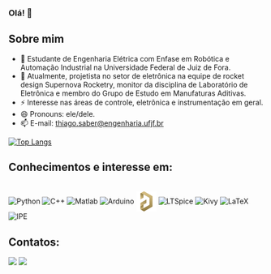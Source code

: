 ### Olá! 👋


## Sobre mim
- 🌱 Estudante de Engenharia Elétrica com Enfase em Robótica e Automação Industrial na Universidade Federal de Juiz de Fora.
- 🔭 Atualmente, projetista no setor de eletrônica na equipe de rocket design Supernova Rocketry, monitor da disciplina de Laboratório de Eletrônica e membro do Grupo de Estudo em Manufaturas Aditivas.
- ⚡ Interesse nas áreas de controle, eletrônica e instrumentação em geral.
- 😄 Pronouns: ele/dele.
- 📫 E-mail: thiago.saber@engenharia.ufjf.br



<!--
**ThiiD/ThiiD** is a ✨ _special_ ✨ repository because its `README.md` (this file) appears on your GitHub profile.

Here are some ideas to get you started:

- 🔭 I’m currently working on ...
- 🌱 I’m currently learning ...
- 👯 I’m looking to collaborate on ...
- 🤔 I’m looking for help with ...
- 💬 Ask me about ...
- 📫 How to reach me: ...
- 😄 Pronouns: ...
- ⚡ Fun fact: ...
-->
[![Top Langs](https://github-readme-stats.vercel.app/api/top-langs/?username=ThiiD&layout=compact&theme=synthwave&border_color=7D0101)](https://github.com/ThiiD/github-readme-stats)

## Conhecimentos e interesse em:

<div style="display inline_block"><br>
    <img align="center" alt="Python" height = "40" width = "40" src="https://cdn.jsdelivr.net/gh/devicons/devicon/icons/python/python-original.svg">
    <img align="center" alt="C++" height = "40" width = "40" src="https://cdn.jsdelivr.net/gh/devicons/devicon/icons/cplusplus/cplusplus-original.svg">
    <img align="center" alt="Matlab" height = "40" width = "40" src="https://cdn.jsdelivr.net/gh/devicons/devicon/icons/matlab/matlab-original.svg">
    <img align="center" alt="Arduino" height = "40" width = "40" src="https://cdn.jsdelivr.net/gh/devicons/devicon/icons/arduino/arduino-original.svg">
    <img align="center" alt="Altium Designer" height = "40" width = "40" src="https://raw.githubusercontent.com/github/explore/7af95003139e68a3a54e382bb4f23a72836ef348/topics/altium-designer/altium-designer.png">
    <img align="center" alt="LTSpice" height = "40" width = "40" src="https://softmany.com/wp-content/uploads/2020/04/ltspice-1200x1200.png">
    <img align="center" alt="Kivy" height = "40" width = "40" src="https://upload.wikimedia.org/wikipedia/commons/5/58/Kivy_logo.png">
    <img align="center" alt="LaTeX" height = "40" width = "80" src="https://upload.wikimedia.org/wikipedia/commons/thumb/9/92/LaTeX_logo.svg/800px-LaTeX_logo.svg.png">
    <img align="center" alt="IPE" height = "40" width = "40" src="https://encrypted-tbn0.gstatic.com/images?q=tbn:ANd9GcR9ZsRpOH_iyz3xS_-81lrX1gfulRvgnxS1YQ&usqp=CAU">
</div>

## Contatos:

<div>
  <a href="mailto:thiago.saber@engenharia.ufjf.br" target="_blank"><img src="https://img.shields.io/badge/Gmail-D14836?style=for-the-badge&logo=gmail&logoColor=white" target="_blank"></a>  
  <a href="https://t.me/Thiago_Saber" target="_blank"><img src="https://img.shields.io/badge/Telegram-2CA5E0?style=for-the-badge&logo=telegram&logoColor=white" target="_blank"></a>  
</div>

